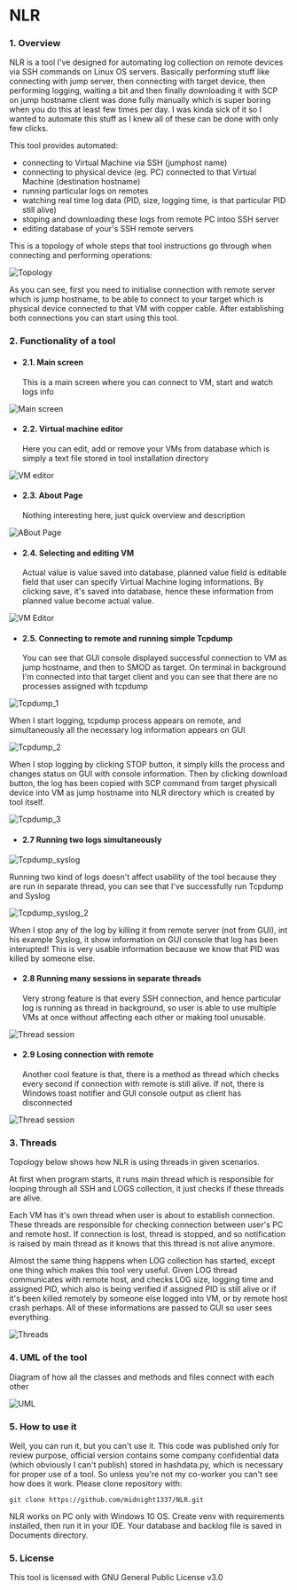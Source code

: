 # NLR

### 1. Overview
NLR is a tool I've designed for automating log collection on remote devices via SSH commands on Linux OS servers.
Basically performing stuff like connecting with jump server, then connecting with target device, 
then performing logging, waiting a bit and then finally downloading it with SCP on jump hostname client was done fully manually which is super boring when
you do this at least few times per day. I was kinda sick of it so I wanted to automate this stuff as I knew all of these can be 
done with only few clicks.

This tool provides automated:
- connecting to Virtual Machine via SSH (jumphost name)
- connecting to physical device (eg. PC) connected to that Virtual Machine (destination hostname)
- running particular logs on remotes
- watching real time log data (PID, size, logging time, is that particular PID still alive)
- stoping and downloading these logs from remote PC intoo SSH server
- editing database of your's SSH remote servers


This is a topology of whole steps that tool instructions go through when connecting and performing operations:

![Topology](/Pictures/topology.png)

As you can see, first you need to initialise connection with remote server which is jump hostname, to be able to
connect to your target which is physical device connected to that VM with copper cable. After establishing both connections
you can start using this tool.

### 2. Functionality of a tool
- #### 2.1. Main screen

  This is a main screen where you can connect to VM, start and watch logs info

![Main screen](/Pictures/gui_logs.jpg)

- #### 2.2. Virtual machine editor

  Here you can edit, add or remove your VMs from database which is simply a text file stored in tool installation directory 

![VM editor](/Pictures/gui_editor.jpg)

- #### 2.3. About Page

  Nothing interesting here, just quick overview and description 

![ABout Page](/Pictures/gui_about.jpg)

- #### 2.4. Selecting and editing VM

  Actual value is value saved into database, planned value field is editable field that user can specify Virtual Machine loging informations.
  By clicking save, it's saved into database, hence these information from planned value become actual value.

![VM Editor](/Pictures/gui_edit_vm.jpg)

- #### 2.5. Connecting to remote and running simple Tcpdump

  You can see that GUI console displayed successful connection to VM as jump hostname, and then to SMOD as target.
  On terminal in background I'm connected into that target client and you can see that there are no processes assigned with tcpdump

![Tcpdump_1](/Pictures/tcpdump_1.jpg)

  When I start logging, tcpdump process appears on remote, and simultaneously all the necessary log information appears on GUI

![Tcpdump_2](/Pictures/tcpdump_2.jpg)

  When I stop logging by clicking STOP button, it simply kills the process and changes status on GUI with console information.
  Then by clicking download button, the log has been copied with SCP command from target physicall device into VM as jump hostname into NLR directory which is created by tool itself.

![Tcpdump_3](/Pictures/tcpdump_3.jpg)

- #### 2.7 Running two logs simultaneously

![Tcpdump_syslog](/Pictures/tcpdump_syslog.jpg)

  Running two kind of logs doesn't affect usability of the tool because they are run in separate thread, 
  you can see that I've successfully run Tcpdump and Syslog

![Tcpdump_syslog_2](/Pictures/tcpdump_syslog_2.jpg)

  When I stop any of the log by killing it from remote server (not from GUI), int his example Syslog, it show information on GUI console that log has been interupted!
  This is very usable information because we know that PID was killed by someone else.

- #### 2.8 Running many sessions in separate threads

  Very strong feature is that every SSH connection, and hence particular log is running as thread in background,
  so user is able to use multiple VMs at once without affecting each other or making tool unusable.

![Thread session](/Pictures/gui_thread_new_session.jpg)

- #### 2.9 Losing connection with remote

  Another cool feature is that, there is a method as thread which checks every second if connection with remote is still alive. If not, there is Windows toast notifier and GUI console output as
  client has disconnected

![Thread session](/Pictures/sysmodule_reboot.jpg)

### 3. Threads

Topology below shows how NLR is using threads in given scenarios.

At first when program starts, it runs main thread which is responsible for looping through all SSH and LOGS collection, it just checks if these threads are alive.

Each VM has it's own thread when user is about to establish connection. These threads are responsible for checking connection between user's PC and remote host. If connection is lost, thread is stopped, and so notification is raised by main thread as it knows that this thread is not alive anymore.

Almost the same thing happens when LOG collection has started, except one thing which makes this tool very useful. Given LOG thread communicates with remote host, and checks LOG size, logging time and assigned PID, which also is being verified if assigned PID is still alive or if it's been killed remotely by someone else logged into VM, or by remote host crash perhaps. All of these informations are passed to GUI so user sees everything.

![Threads](/Pictures/threads.png)

### 4. UML of the tool

Diagram of how all the classes and methods and files connect with each other

![UML](/Pictures/UML.png)

### 5. How to use it
Well, you can run it, but you can't use it. This code was published only for review purpose, official version contains some company confidential data (which obviously I can't publish) stored in hashdata.py, which is necessary for proper use of a tool.
So unless you're not my co-worker you can't see how does it work.
Please clone repository with:

```
git clone https://github.com/midnight1337/NLR.git
```

NLR works on PC only with Windows 10 OS. Create venv with requirements installed, then run it in your IDE. Your database and backlog file is saved in Documents directory.

### 5. License
This tool is licensed with GNU General Public License v3.0
